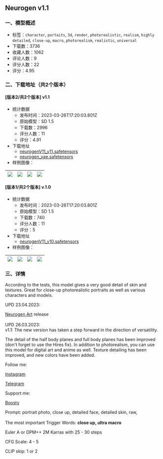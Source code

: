 ## Neurogen v1.1
### 一、模型概述

- 标签：`character`, `portaits`, `3d`, `render`, `photorealistic`, `realism`, `highly detailed`, `close-up`, `macro`, `photorealism`, `realistic`, `universal`
- 下载数：3736
- 收藏人数：1062
- 评论人数：9
- 评分人数：22
- 评分：4.95

### 二、下载地址（共2个版本）

#### [版本2/共2个版本] v1.1

- 统计数据
  - 发布时间：2023-03-26T17:20:03.801Z
  - 原始模型：SD 1.5
  - 下载数：2996
  - 评分人数：11
  - 评分：4.91
- 下载地址
  - [neurogenV11_v11.safetensors](https://civitai.com/api/download/models/29681)
  - [neurogen_vae.safetensors](https://civitai.com/api/download/models/29681?type=VAE&format=Other)
- 样例图像：

| <img src="https://image.civitai.com/xG1nkqKTMzGDvpLrqFT7WA/c707735b-1b87-4388-8717-96e9a1271800/width=450/335859.jpeg" /> | <img src="https://image.civitai.com/xG1nkqKTMzGDvpLrqFT7WA/d3d7a75a-cc62-42e8-e984-4d2f24ddd400/width=450/335858.jpeg" /> | <img src="https://image.civitai.com/xG1nkqKTMzGDvpLrqFT7WA/0746c2b7-9cd7-4176-0c3d-2b027cb61700/width=450/335857.jpeg" /> | <img src="https://image.civitai.com/xG1nkqKTMzGDvpLrqFT7WA/34bbbbaf-e61b-4ee8-9a4e-4a8ce2008e00/width=450/335856.jpeg" /> |
| ---- | ---- | ---- | ---- |

#### [版本1/共2个版本] v.1.0

- 统计数据
  - 发布时间：2023-03-26T17:20:03.801Z
  - 原始模型：SD 1.5
  - 下载数：740
  - 评分人数：11
  - 评分：5
- 下载地址
  - [neurogenV11_v10.safetensors](https://civitai.com/api/download/models/25789)
- 样例图像：

| <img src="https://image.civitai.com/xG1nkqKTMzGDvpLrqFT7WA/2d897d6a-8093-4502-320e-aad5eeab7a00/width=450/321698.jpeg" /> | <img src="https://image.civitai.com/xG1nkqKTMzGDvpLrqFT7WA/cdaee190-5acc-45ed-384a-8a1a345cf400/width=450/283459.jpeg" /> | <img src="https://image.civitai.com/xG1nkqKTMzGDvpLrqFT7WA/7bcd26e9-a21d-464b-ab78-316372266d00/width=450/283473.jpeg" /> | <img src="https://image.civitai.com/xG1nkqKTMzGDvpLrqFT7WA/5f02a345-5360-4e0e-d8e0-f5e4f261f100/width=450/283472.jpeg" /> |
| ---- | ---- | ---- | ---- |


### 三、详情
<p>According to the tests, this model gives a very good detail of skin and textures. Great for close-up photorealistic portraits as well as various characters and models.</p><p>UPD 23.04.2023:</p><p><a rel="ugc" href="https://civitai.com/models/48696/neurogen-art-v10">Neurogen Art</a> release<br /><br />UPD 26.03.2023: <br />v1.1: The new version has taken a step forward in the direction of versatility.</p><p>The detail of the half body planes and full body planes has been improved (don't forget to use the Hires fix). In addition to photorealism, you can use this model for digital art and anime as well. Texture detailing has been improved, and new colors have been added.<br /></p><p>Follow me:</p><p><a target="_blank" rel="ugc" href="https://www.instagram.com/neurogenerated">Instagram</a></p><p><a target="_blank" rel="ugc" href="https://t.me/neurogenerated">Telegram</a><br /></p><p>Support me:</p><p><a target="_blank" rel="ugc" href="https://boosty.to/em1t">Boosty</a><br /></p><p>Prompt: portrait photo, close up, detailed face, detailed skin, raw,<br /><br />The most important Trigger Words: <strong>close up, ultra macro</strong><br /></p><p>Euler A or DPM++ 2M Karras with 25 - 30 steps</p><p>CFG Scale: 4 - 5</p><p>CLIP skip: 1 or 2</p>
